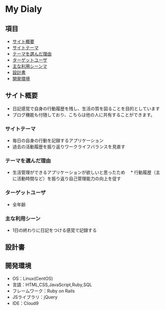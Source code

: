 # My Dialy

## 項目
* [サイト概要](#サイト概要)
* [サイトテーマ](#サイトテーマ)
* [テーマを選んだ理由](#テーマを選んだ理由)
* [ターゲットユーザ](#ターゲットユーザ)
* [主な利用シーンマ](#主な利用シーン)
* [設計書](#設計書)
* [開発環境](#開発環境)

## サイト概要
* 日記感覚で自身の行動履歴を残し、生活の質を図ることを目的としています
* ブログ機能も付随しており、こちらは他の人に共有することができます。

### サイトテーマ
* 毎日の自身の行動を記録するアプリケーション
* 過去の活動履歴を振り返りワークライフバランスを見直す

### テーマを選んだ理由
* 生活管理ができるアプリケーションが欲しいと思ったため
　* 行動履歴（主に活動時間など）を振り返り自己管理能力の向上を促す

### ターゲットユーザ
* 全年齢

### 主な利用シーン
* 1日の終わりに日記をつける感覚で記録する

## 設計書


## 開発環境
* OS：Linux(CentOS)
* 言語：HTML,CSS,JavaScript,Ruby,SQL
* フレームワーク：Ruby on Rails
* JSライブラリ：jQuery
* IDE：Cloud9

